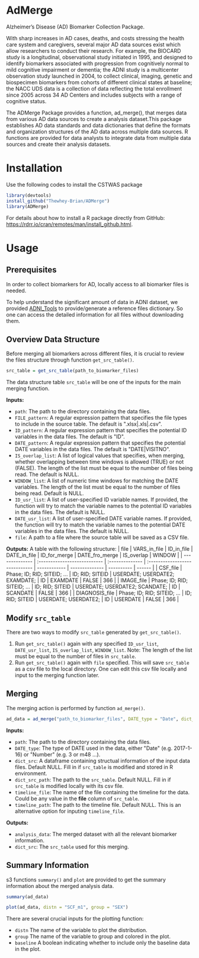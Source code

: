 # AdMerge
Alzheimer’s Disease (AD) Biomarker Collection Package.

With sharp increases in AD cases, deaths, and costs stressing the health care system and caregivers, several major AD data sources exist which allow researchers to conduct their research. For example, the BIOCARD study is a longitudinal, observational study initiated in 1995, and designed to identify biomarkers associated with progression from cognitively normal to mild cognitive impairment or dementia; the ADNI study is a multicenter observation study launched in 2004, to collect clinical, imaging, genetic and biospecimen biomarkers from cohorts of different clinical states at baseline; the NACC UDS data is a collection of data reflecting the total enrollment since 2005 across 34 AD Centers and includes subjects with a range of cognitive status. 

The ADMerge Package provides a function, ad_merge(), that merges data from various AD data sources to create a analysis dataset.This package establishes AD data standards and data dictionaries that define the formats and organization structures of the AD data across multiple data sources. R functions are provided for data analysts to integrate data from multiple data sources and create their analysis datasets. 

# Installation

Use the following codes to install the CSTWAS package
```R
library(devtools)
install_github("Thewhey-Brian/ADMerge")
library(ADMerge)
```
For details about how to install a R package directly from GitHub: https://rdrr.io/cran/remotes/man/install_github.html.

# Usage

## Prerequisites
In order to collect biomarkers for AD, locally access to all biomarker files is needed. 

To help understand the significant amount of data in ADNI dataset, we provided [ADNI_Tools](https://github.com/Thewhey-Brian/ADNI_Tools) to provide/generate a reference files dictionary. So one can access the detailed information for all files without downloading them. 

## Overview Data Structure
Before merging all biomarkers across different files, it is crucial to review the files structure through function `get_src_table()`. 

```R
src_table = get_src_table(path_to_biomarker_files)
```

The data structure table `src_table` will be one of the inputs for the main merging function.

**Inputs:**
- `path`: The path to the directory containing the data files.
- `FILE_pattern`: A regular expression pattern that specifies the file types to include in the source table. The default is ".xlsx|.xls|.csv".
- `ID_pattern`: A regular expression pattern that specifies the potential ID variables in the data files. The default is "ID".
- `DATE_pattern`: A regular expression pattern that specifies the potential DATE variables in the data files. The default is "DATE|VISITNO".
- `IS_overlap_list`: A list of logical values that specifies, when merging, whether overlapping between time windows is allowed (TRUE) or not (FALSE). The length of the list must be equal to the number of files being read. The default is NULL.
- `WINDOW_list`: A list of numeric time windows for matching the DATE variables. The length of the list must be equal to the number of files being read. Default is NULL.
- `ID_usr_list`: A list of user-specified ID variable names. If provided, the function will try to match the variable names to the potential ID variables in the data files. The default is NULL.
- `DATE_usr_list`: A list of user-specified DATE variable names. If provided, the function will try to match the variable names to the potential DATE variables in the data files. The default is NULL.
- `file`: A path to a file where the source table will be saved as a CSV file.

**Outputs:**
A table with the following structure:
  |      file      |          VARS_in_file         |    ID_in_file   |         DATE_in_file           | ID_for_merge | DATE_fro_merge | IS_overlap | WINDOW |
  | -------------- | :---------------------------  | :-------------- | :----------------------------- | ------------ | -------------- | ---------- | ------ | 
  | CSF_file       |  Phase; ID; RID; SITEID; ...  | ID; RID; SITEID | USERDATE; USERDATE2; EXAMDATE; |      ID      |    EXAMDATE    |   FALSE    |   366   |
  | IMAGE_file     |  Phase; ID; RID; SITEID; ...  | ID; RID; SITEID | USERDATE; USERDATE2; SCANDATE; |      ID      |    SCANDATE    |   FALSE    |   366   |
  | DIAGNOSIS_file |  Phase; ID; RID; SITEID; ...  | ID; RID; SITEID | USERDATE; USERDATE2;           |      ID      |    USERDATE    |   FALSE    |   366   |

## Modify `src_table`
There are two ways to modify `src_table` generated by `get_src_table()`.
1. Run `get_src_table()` again with any specified `ID_usr_list`, `DATE_usr_list`, `IS_overlap_list`, `WINDOW_list`. Note: The length of the list must be equal to the number of files in `src_table`.
2. Run `get_src_table()` again with `file` specified. This will save `src_table` as a csv file to the local directory. One can edit this csv file locally and input to the merging function later. 

## Merging
The merging action is performed by function `ad_merge()`.

```R
ad_data = ad_merge("path_to_biomarker_files", DATE_type = "Date", dict_src = src_table)
```

**Inputs:**
- `path`: The path to the directory containing the data files.
- `DATE_type`: The type of DATE used in the data, either "Date" (e.g. 2017-1-16) or "Number" (e.g. 3 or m48 ...).
- `dict_src`: A dataframe containing structual information of the input data files. Default NULL. Fill in if `src_table` is modified and stored in R environment.
- `dict_src_path`: The path to the `src_table`. Default NULL. Fill in if `src_table` is modified locally with its csv file. 
- `timeline_file`: The name of the file containing the timeline for the data. Could be any value in the **file** column of `src_table`.
- `timeline_path`: The path to the timeline file. Default NULL. This is an alternative option for inputing `timeline_file`.

**Outputs:**
- `analysis_data`: The merged dataset with all the relevant biomarker information.
- `dict_src`: The `src_table` used for this merging. 

## Summary Information
s3 functions `summary()` and `plot` are provided to get the summary information about the merged analysis data.

```R
summary(ad_data)
```
```R
plot(ad_data, distn = "SCF_m1", group = "SEX")
```
There are several crucial inputs for the plotting function:
- `distn` The name of the variable to plot the distribution.
- `group` The name of the variable to group and colored in the plot. 
- `baseline` A boolean indicating whether to include only the baseline data in the plot.




